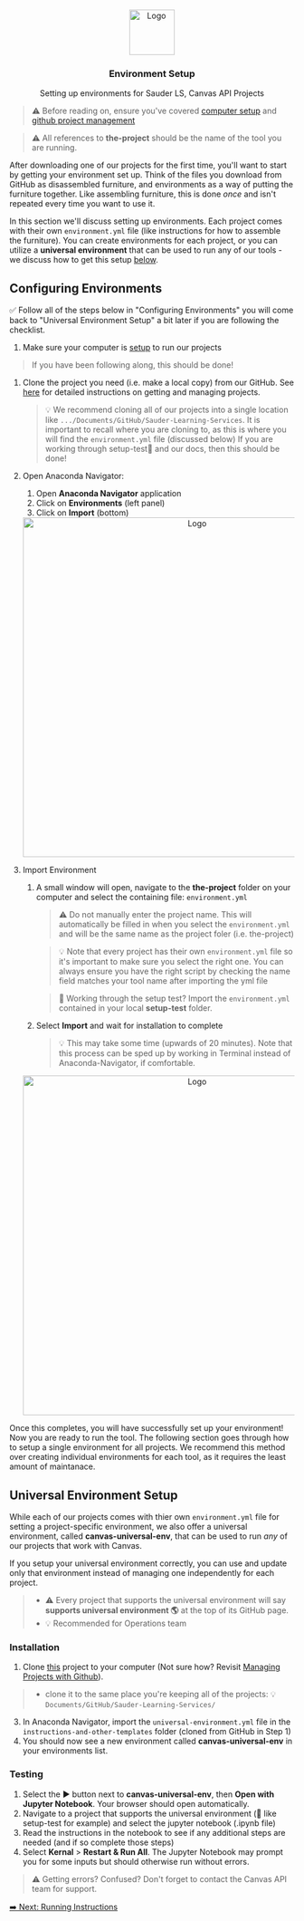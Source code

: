 <br />
<p align="center">
  <div align="center">
    <img src="../imgs/earth.png" alt="Logo" height="80">
  </div>

  <h3 align="center">Environment Setup</h3>

  <p align="center">
  Setting up environments for Sauder LS, Canvas API Projects
    <br />
  </p>
</p>

> ⚠️ Before reading on, ensure you've covered [computer setup](computer-setup.md) and [github project management](github-project-management.md)

> ⚠️ All references to **the-project** should be the name of the tool you are running.

After downloading one of our projects for the first time, you'll want to start by getting your environment set up. Think of the files you download from GitHub as disassembled furniture, and environments as a way of putting the furniture together. Like assembling furniture, this is done _once_ and isn't repeated every time you want to use it.

In this section we'll discuss setting up environments. Each project comes with their own `environment.yml` file (like instructions for how to assemble the furniture). You can create environments for each project, or you can utilize a **universal environment** that can be used to run any of our tools - we discuss how to get this setup [below](#universal-environment-setup).

## Configuring Environments
:white_check_mark: Follow all of the steps below in "Configuring Environments" you will come back to "Universal Environment Setup" a bit later if you are following the checklist. 

1. Make sure your computer is [setup](computer-setup.md) to run our projects
  > If you have been following along, this should be done!

1. Clone the project you need (i.e. make a local copy) from our GitHub. See [here](github-project-management.md) for detailed instructions on getting and managing projects.

   > 💡 We recommend cloning all of our projects into a single location like `.../Documents/GitHub/Sauder-Learning-Services`. It is important to recall where you are cloning to, as this is where you will find the `environment.yml` file (discussed below)
   > If you are working through setup-test👷 and our docs, then this should be done! 

1. Open Anaconda Navigator:
 
   1. Open **Anaconda Navigator** application
   2. Click on **Environments** (left panel)
   3. Click on **Import** (bottom)

   <div align="center">
      <img src="../imgs/sauder-ops-guide/anaconda-env-import.png" alt="Logo" width="600">
   </div>

1. Import Environment

   1. A small window will open, navigate to the **the-project** folder on your computer and select the containing file: `environment.yml`

      > ⚠️ Do not manually enter the project name. This will automatically be filled in when you select the `environment.yml` and will be the same name as the project foler (i.e. the-project)

      > 💡 Note that every project has their own `environment.yml` file so it's important to make sure you select the right one. You can always ensure you have the right script by checking the name field matches your tool name after importing the yml file

      > 👷 Working through the setup test? Import the `environment.yml` contained in your local **setup-test** folder.

   1. Select **Import** and wait for installation to complete
      > 💡 This may take some time (upwards of 20 minutes). Note that this process can be sped up by working in Terminal instead of Anaconda-Navigator, if comfortable.

   <div align="center">
      <img src="../imgs/sauder-ops-guide/anaconda-import-box.png" alt="Logo" width="600">
   </div>

Once this completes, you will have successfully set up your environment! Now you are ready to run the tool. The following section goes through how to setup a single environment for all projects. We recommend this method over creating individual environments for each tool, as it requires the least amount of maintanace.

## Universal Environment Setup

While each of our projects comes with thier own `environment.yml` file for setting a project-specific environment, we also offer a universal environment, called **canvas-universal-env**, that can be used to run _any_ of our projects that work with Canvas.

If you setup your universal environment correctly, you can use and update only that environment instead of managing one independently for each project.

> - ⚠️ Every project that supports the universal environment will say **supports universal environment 🌎** at the top of its GitHub page.
> - 💡 Recommended for Operations team

### Installation

1. Clone [this](https://github.com/saud-learning-services/instructions-and-other-templates) project to your computer (Not sure how? Revisit [Managing Projects with Github](managing-projects-with-github.md)).
> - clone it to the same place you're keeping all of the projects: 💡 `Documents/GitHub/Sauder-Learning-Services/`
3. In Anaconda Navigator, import the `universal-environment.yml` file in the `instructions-and-other-templates` folder (cloned from GitHub in Step 1)
4. You should now see a new environment called **canvas-universal-env** in your environments list.

### Testing

1. Select the ▶ button next to **canvas-universal-env**, then **Open with Jupyter Notebook**. Your browser should open automatically.
2. Navigate to a project that supports the universal environment (👷 like setup-test for example) and select the jupyter notebook (.ipynb file)
3. Read the instructions in the notebook to see if any additional steps are needed (and if so complete those steps)
4. Select **Kernal** > **Restart & Run All**. The Jupyter Notebook may prompt you for some inputs but should otherwise run without errors.

> ⚠️ Getting errors? Confused? Don't forget to contact the Canvas API team for support.

[➡️ Next: Running Instructions](running-instructions.md)
